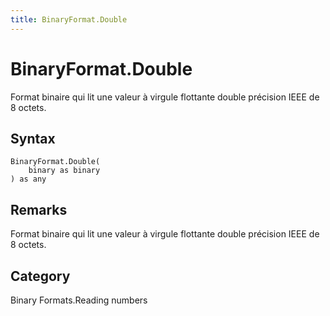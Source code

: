 ```yaml
---
title: BinaryFormat.Double
---
```


# BinaryFormat.Double


Format binaire qui lit une valeur à virgule flottante double précision IEEE de 8 octets.


## Syntax

```powerquery
BinaryFormat.Double(
    binary as binary
) as any
```


## Remarks

Format binaire qui lit une valeur à virgule flottante double précision IEEE de 8 octets.



## Category
Binary Formats.Reading numbers

